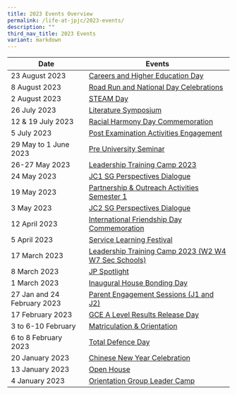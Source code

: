 ```yaml
---
title: 2023 Events Overview
permalink: /life-at-jpjc/2023-events/
description: ""
third_nav_title: 2023 Events
variant: markdown
---
```

| Date | Events | 
| -------- | -------- |
23 August 2023|[Careers and Higher Education Day](/life-at-jpjc/2023-events/careersday)
8 August 2023|[Road Run and National Day Celebrations](/life-at-jpjc/2023-events/roadrunnationalday/)
2 August 2023|[STEAM Day](/life-at-jpjc/2023-events/steamday)
26 July 2023|[Literature Symposium](/life-at-jpjc/2023-events/litsym/)
12 & 19 July 2023|[Racial Harmony Day Commemoration](/life-at-jpjc/2023-events/rhd/)
5 July 2023|[Post Examination Activities Engagement](/life-at-jpjc/2023-events/postexam)
29 May to 1 June 2023|[Pre University Seminar](/life-at-jpjc/2023-events/preusem/)
26-27 May 2023|[Leadership Training Camp 2023](/life-at-jpjc/2023-events/ltc2023/)
24 May 2023|[JC1 SG Perspectives Dialogue](/life-at-jpjc/2023-events/jc1sgperspective)
19 May 2023|[Partnership & Outreach Activities Semester 1](/life-at-jpjc/2023-events/dsateasession/)
3 May 2023|[JC2 SG Perspectives Dialogue](/life-at-jpjc/2023-events/j2sgp2023/)
12 April 2023|[International Friendship Day Commemoration](/life-at-jpjc/2023-events/ifd)
5 April 2023|[Service Learning Festival](/life-at-jpjc/2023-events/slf/)
17 March 2023|[Leadership Training Camp 2023 (W2 W4 W7 Sec Schools)](/life-at-jpjc/2023-events/ltc)
8 March 2023|[JP Spotlight](/life-at-jpjc/2023-events/jpspot)
1 March 2023|[Inaugural House Bonding Day](/life-at-jpjc/2023-events/hbd)
|27 Jan and 24 February 2023|[Parent Engagement Sessions (J1 and J2)](/life-at-jpjc/2023-events/parentes/)
|17 February 2023|[GCE A Level Results Release Day](/life-at-jpjc/2023-events/gcealevelresultsreleaseday/)
|3 to 6-10 February|[Matriculation & Orientation](/life-at-jpjc/2023-events/mo/)
|6 to 8 February 2023|[Total Defence Day](/life-at-jpjc/2023-events/tdd/)
|20 January 2023|[Chinese New Year Celebration](/life-at-jpjc/2023-events/cnycelebration/)
|13 January 2023|[Open House](/life-at-jpjc/2023-events/openhouse/)
|4 January 2023|[Orientation Group Leader Camp](/life-at-jpjc/2023-events/oglc/)|